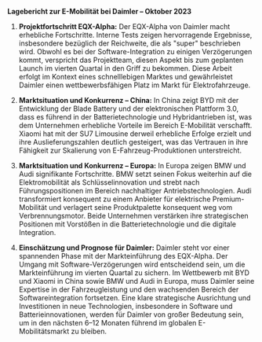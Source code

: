 **Lagebericht zur E-Mobilität bei Daimler – Oktober 2023**

1. **Projektfortschritt EQX-Alpha:**
   Der EQX-Alpha von Daimler macht erhebliche Fortschritte. Interne Tests zeigen hervorragende Ergebnisse, insbesondere bezüglich der Reichweite, die als "super" beschrieben wird. Obwohl es bei der Software-Integration zu einigen Verzögerungen kommt, verspricht das Projektteam, diesen Aspekt bis zum geplanten Launch im vierten Quartal in den Griff zu bekommen. Diese Arbeit erfolgt im Kontext eines schnelllebigen Marktes und gewährleistet Daimler einen wettbewerbsfähigen Platz im Markt für Elektrofahrzeuge.

2. **Marktsituation und Konkurrenz – China:**
   In China zeigt BYD mit der Entwicklung der Blade Battery und der elektronischen Plattform 3.0, dass es führend in der Batterietechnologie und Hybridantrieben ist, was dem Unternehmen erhebliche Vorteile im Bereich E-Mobilität verschafft. Xiaomi hat mit der SU7 Limousine derweil erhebliche Erfolge erzielt und ihre Auslieferungszahlen deutlich gesteigert, was das Vertrauen in ihre Fähigkeit zur Skalierung von E-Fahrzeug-Produktionen unterstreicht.

3. **Marktsituation und Konkurrenz – Europa:**
   In Europa zeigen BMW und Audi signifikante Fortschritte. BMW setzt seinen Fokus weiterhin auf die Elektromobilität als Schlüsselinnovation und strebt nach Führungspositionen im Bereich nachhaltiger Antriebstechnologien. Audi transformiert konsequent zu einem Anbieter für elektrische Premium-Mobilität und verlagert seine Produktpalette konsequent weg vom Verbrennungsmotor. Beide Unternehmen verstärken ihre strategischen Positionen mit Vorstößen in die Batterietechnologie und die digitale Integration.

4. **Einschätzung und Prognose für Daimler:**
   Daimler steht vor einer spannenden Phase mit der Markteinführung des EQX-Alpha. Der Umgang mit Software-Verzögerungen wird entscheidend sein, um die Markteinführung im vierten Quartal zu sichern. Im Wettbewerb mit BYD und Xiaomi in China sowie BMW und Audi in Europa, muss Daimler seine Expertise in der Fahrzeugleistung und den wachsenden Bereich der Softwareintegration fortsetzen. Eine klare strategische Ausrichtung und Investitionen in neue Technologien, insbesondere in Software und Batterieinnovationen, werden für Daimler von großer Bedeutung sein, um in den nächsten 6–12 Monaten führend im globalen E-Mobilitätsmarkt zu bleiben.